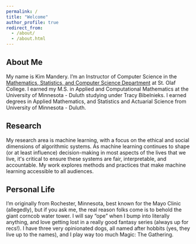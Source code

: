 ```yaml
---
permalink: /
title: "Welcome"
author_profile: true
redirect_from: 
  - /about/
  - /about.html
---
```

About Me
---
My name is Kim Mandery. I’m an Instructor of Computer Science in the [Mathematics, Statistics, and Computer Science Department](https://wp.stolaf.edu/mscs/) at St. Olaf College. I earned my M.S. in Applied and Computational Mathematics at the University of Minnesota - Duluth studying under Tracy Bibelnieks. I earned degrees in Applied Mathematics, and Statistics and Actuarial Science from University of Minnesota - Duluth.

Research 
---
My research area is machine learning, with a focus on the ethical and social dimensions of algorithmic systems. As machine learning continues to shape (or at least influence) decision-making in most aspects of the lives that we live, it's critical to ensure these systems are fair, interpretable, and accountable. My work explores methods and practices that make machine learning accessible to all audiences.

Personal Life
---
I’m originally from Rochester, Minnesota, best known for the Mayo Clinic (allegedly), but if you ask me, the real reason folks come is to behold the giant corncob water tower. I will say “ope” when I bump into literally anything, and love getting lost in a really good fantasy series (always up for recs!). I have three very opinionated dogs, all named after hobbits (yes, they live up to the names), and I play way too much Magic: The Gathering. 